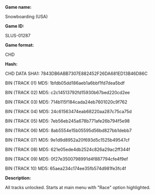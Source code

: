 **Game name:**

Snowboarding (USA)

**Game ID:**

SLUS-01287

**Game format:**

CHD

**Hash:**

CHD DATA SHA1: 7843DB6ABB7307E882452F26DA681ED13B46D86C

BIN (TRACK 01) MD5: 1bfdb05dd186aeb1a6bbf1fd7dea5bdf

BIN (TRACK 02) MD5: c2c14513792fd15930b67bed220cd2ee

BIN (TRACK 03) MD5: 714b115f184cada24eb7601020c9f762

BIN (TRACK 04) MD5: 24c61563474eab68220aa287c75ca75d

BIN (TRACK 05) MD5: 7eb56eb245a678b771afe26b794f5e98

BIN (TRACK 06) MD5: 8ab5554e15b05595d56bd827bb1debb7

BIN (TRACK 07) MD5: 9e1d9d8952a20f693d5c1525b49547cf

BIN (TRACK 08) MD5: 621e05ede4db2524c826a29ac2ff344f

BIN (TRACK 09) MD5: 0f27e3500798991d4f887794cfe4f9ef

BIN (TRACK 10) MD5: 65aea234c174ee35fb574d981fe3fc4f

**Description:**

All tracks unlocked. Starts at main menu with "Race" option highlighted.